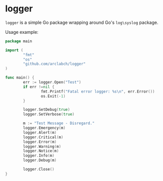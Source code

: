 logger
======

`logger` is a simple Go package wrapping around Go's `log\syslog` package.

Usage example:

```go
package main

import (
        "fmt"
        "os"
        "github.com/arclabch/logger"
)

func main() {
        err := logger.Open("Test")
        if err !=nil {
                fmt.Printf("Fatal error logger: %s\n", err.Error())
                os.Exit(-1)
        }

        logger.SetDebug(true)
        logger.SetVerbose(true)

        m := "Test Message - Disregard."
        logger.Emergency(m)
        logger.Alert(m)
        logger.Critical(m)
        logger.Error(m)
        logger.Warning(m)
        logger.Notice(m)
        logger.Info(m)
        logger.Debug(m)

        logger.Close()
}
```